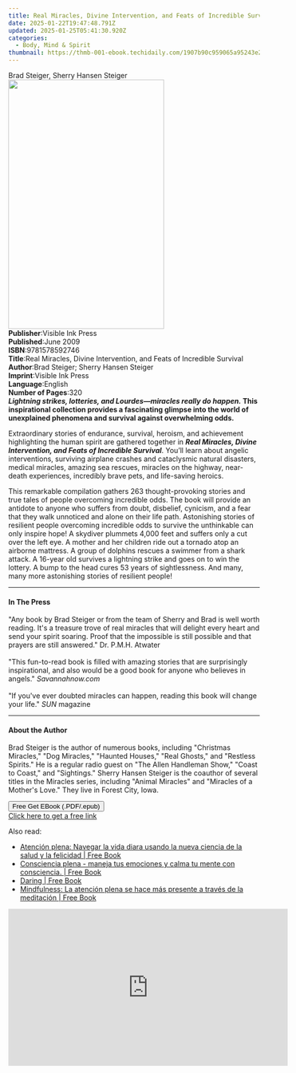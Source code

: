 ```yaml
---
title: Real Miracles, Divine Intervention, and Feats of Incredible Survival | Free Book
date: 2025-01-22T19:47:48.791Z
updated: 2025-01-25T05:41:30.920Z
categories:
  - Body, Mind & Spirit
thumbnail: https://thmb-001-ebook.techidaily.com/1907b90c959065a95243e28f1716c57ea7dfd2cda2089bb353ab39f65ecb5d50.jpg
---
```

<main id="book-container">
  <div class="flex flex-col">
    <div class="book-brief flex-1 py-6 px-4 sm:p-6 md:py-10 md:px-8">
      <!-- brief-->
      <div class="book-brief-main">Brad Steiger, Sherry Hansen Steiger</div>
    </div>
    <div
      class="book-meta-info flex-1 grid gap-4 col-start-1 col-end-3 row-start-1 sm:mb-6 sm:grid-cols-4 lg:gap-6 lg:col-start-2 lg:row-end-6 lg:row-span-6 lg:mb-0"
    >
      <div
        class="book-meta-info-left place-content-center mt-4 p-4 text-sm leading-6 col-start-2 col-span-2 dark:text-slate-400"
      >
        <img
          class="w-full h-500 object-cover rounded-lg sm:h-255 sm:col-span-2 lg:col-span-full"
          src="https://img-001-ebook.techidaily.com/de9b3907c5c49205eeed753744de220d17b634a64d2d45460a2f41eea03637f4.jpg"
          alt=""
          width="312"
          height="500"
        />
      </div>
      <div
        class="book-meta-info-right mt-2 col-start-1 row-start-2 col-span-3 self-center"
      >
        <!-- meta data  -->
        <div class="flex flex-col px-4 md:px-8">
          <div class="flex-1">
            <strong>Publisher</strong>:<span class="px-2"
              >Visible Ink Press</span
            >
          </div>
          <div class="flex-1">
            <strong>Published</strong>:<span class="px-2">June 2009</span>
          </div>
          <div class="flex-1">
            <strong>ISBN</strong>:<span class="px-2">9781578592746</span>
          </div>
          <div class="flex-1">
            <strong>Title</strong>:<span class="px-2"
              >Real Miracles, Divine Intervention, and Feats of Incredible
              Survival</span
            >
          </div>
          <div class="flex-1">
            <strong>Author</strong>:<span class="px-2"
              >Brad Steiger; Sherry Hansen Steiger</span
            >
          </div>
          <div class="flex-1">
            <strong>Imprint</strong>:<span class="px-2">Visible Ink Press</span>
          </div>
          <div class="flex-1">
            <strong>Language</strong>:<span class="px-2">English</span>
          </div>
          <div class="flex-1">
            <strong>Number of Pages</strong>:<span class="px-2">320</span>
          </div>
        </div>
      </div>
    </div>
    <div class="book-description flex-1 py-6 px-4 sm:p-6 md:py-10 md:px-8">
      <div class="book-description-main">
        <div accordion-content="" id="description">
          <b
            ><i
              >Lightning strikes, lotteries, and Lourdes—miracles really do
              happen.</i
            >
            This inspirational collection provides a fascinating glimpse into
            the world of unexplained phenomena and survival against overwhelming
            odds.</b
          >
          <p>
            Extraordinary stories of endurance, survival, heroism, and
            achievement highlighting the human spirit are gathered together in
            <b
              ><i
                >Real Miracles, Divine Intervention, and Feats of Incredible
                Survival</i
              ></b
            >. You’ll learn about angelic interventions, surviving airplane
            crashes and cataclysmic natural disasters, medical miracles, amazing
            sea rescues, miracles on the highway, near-death experiences,
            incredibly brave pets, and life-saving heroics.
          </p>
          <p>
            This remarkable compilation gathers 263 thought-provoking stories
            and true tales of people overcoming incredible odds. The book will
            provide an antidote to anyone who suffers from doubt, disbelief,
            cynicism, and a fear that they walk unnoticed and alone on their
            life path. Astonishing stories of resilient people overcoming
            incredible odds to survive the unthinkable can only inspire hope! A
            skydiver plummets 4,000 feet and suffers only a cut over the left
            eye. A mother and her children ride out a tornado atop an airborne
            mattress. A group of dolphins rescues a swimmer from a shark attack.
            A 16-year old survives a lightning strike and goes on to win the
            lottery. A bump to the head cures 53 years of sightlessness. And
            many, many more astonishing stories of resilient people!
          </p>
        </div>
        <div class="accordion-fader"></div>
      </div>
    </div>
    <div class="book-excerpts flex-1 py-6 px-4 sm:p-6 md:py-10 md:px-8">
      <!-- excerpts-->
      <div class="book-excerpts-main">
        <hr />
        <h4 class="placeholder placeholder-heading">
          <span>In The Press</span>
        </h4>
        <p>
          "Any book by Brad Steiger or from the team of Sherry and Brad is well
          worth reading. It's a treasure trove of real miracles that will
          delight every heart and send your spirit soaring. Proof that the
          impossible is still possible and that prayers are still answered." Dr.
          P.M.H. Atwater<br /><br />"This fun-to-read book is filled with
          amazing stories that are surprisingly inspirational, and also would be
          a good book for anyone who believes in angels." <i>Savannahnow.com</i
          ><br /><br />"If you've ever doubted miracles can happen, reading this
          book will change your life." <i>SUN</i> magazine<br />
        </p>
      </div>
    </div>
    <div class="book-about-author flex-1 py-6 px-4 sm:p-6 md:py-10 md:px-8">
      <!-- about author-->
      <div class="book-main-author-main">
        <hr />
        <h4 class="placeholder placeholder-heading">
          <span>About the Author</span>
        </h4>
        <p>
          Brad Steiger is the author of numerous books, including "Christmas
          Miracles," "Dog Miracles," "Haunted Houses," "Real Ghosts," and
          "Restless Spirits." He is a regular radio guest on "The Allen
          Handleman Show," "Coast to Coast," and "Sightings." Sherry Hansen
          Steiger is the coauthor of several titles in the Miracles series,
          including "Animal Miracles" and "Miracles of a Mother's Love." They
          live in Forest City, Iowa.
        </p>
      </div>
    </div>
    <div class="book-free-get flex-1 py-6 px-4 sm:p-6 md:py-10 md:px-8">
      <button
        id="btn-free-get"
        class="bg-blue-500 hover:bg-blue-700 text-white font-bold py-2 px-4 rounded"
      >
        Free Get EBook (.PDF/.epub)
      </button>
      <div id="countdown-display" class="px-2 text-lg mt-2"></div>
      <a
        id="free-link"
        class="hidden bg-blue-500 hover:bg-blue-700 text-white font-bold py-2 px-4 rounded"
        href="https://www.ebooks.com/en-us/book/96489563/real-miracles-divine-intervention-and-feats-of-incredible-survival/brad-steiger/"
        target="_blank"
        >Click here to get a free link</a
      >
    </div>
    <script>
      let countdownTime = 0;
      let countdownInterval = null;
      document
        .getElementById('btn-free-get')
        .addEventListener('click', startCountdown);
      function startCountdown() {
        countdownTime = new Date().getTime() + 60000 * 3;
        countdownInterval = setInterval(updateCountdown, 1000);
        document.getElementById('btn-free-get').disabled = true;
        document
          .getElementById('btn-free-get')
          .classList.add('bg-gray-500', 'cursor-not-allowed');
      }
      function updateCountdown() {
        let currentTime = new Date().getTime();
        let timeLeft = countdownTime - currentTime;
        let secondsLeft = Math.floor(timeLeft / 1000);
        document.getElementById('countdown-display').innerHTML =
          `Remaining time: ${secondsLeft} seconds.`;
        if (secondsLeft <= 0) {
          clearInterval(countdownInterval);
          document.getElementById('btn-free-get').classList.add('hidden');
          document.getElementById('free-link').classList.remove('hidden');
          document.getElementById('countdown-display').innerHTML = '';
        }
      }
    </script>
  </div>
</main>

<ins class="adsbygoogle"
      style="display:block"
      data-ad-client="ca-pub-7571918770474297"
      data-ad-slot="8358498916"
      data-ad-format="auto"
      data-full-width-responsive="true"></ins>
    

<span class="atpl-alsoreadstyle">Also read:</span>
<div><ul>
<li><a href="https://novels-ebooks.techidaily.com/210398544-9781667413624-atencion-plena-navegar-la-vida-diara-usando-la-nueva-ciencia-de-la-salud-y-la-felicidad/"><u>Atención plena: Navegar la vida diara usando la nueva ciencia de la salud y la felicidad | Free Book</u></a></li>
<li><a href="https://novels-ebooks.techidaily.com/210398609-9781667414218-consciencia-plena-maneja-tus-emociones-y-calma-tu-mente-con-consciencia/"><u>Consciencia plena - maneja tus emociones y calma tu mente con consciencia. | Free Book</u></a></li>
<li><a href="https://novels-ebooks.techidaily.com/210398529-9781667412016-daring/"><u>Daring | Free Book</u></a></li>
<li><a href="https://novels-ebooks.techidaily.com/210398477-9781667408910-mindfulness-la-atencion-plena-se-hace-mas-presente-a-traves-de-la-meditacion/"><u>Mindfulness: La atención plena se hace más presente a través de la meditación | Free Book</u></a></li>
</ul></div>

<!-- affiliate ads begin -->
<iframe width="560" height="315" src="https://www.youtube.com/embed/kZVDkvMZvP4?si=xAugrCf-Ud6EMMpm" title="YouTube video player" frameborder="0" allow="accelerometer; autoplay; clipboard-write; encrypted-media; gyroscope; picture-in-picture; web-share" referrerpolicy="strict-origin-when-cross-origin" allowfullscreen></iframe>
<!-- affiliate ads end -->

